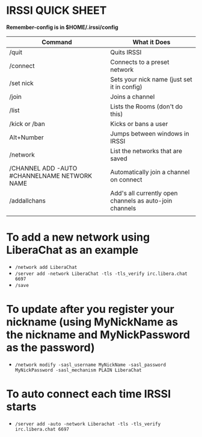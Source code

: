 # IRSSI QUICK SHEET

**Remember-config is in $HOME/.irssi/config**

| Command                                      | What it Does                                            |
|----------------------------------------------|---------------------------------------------------------|
| /quit                                        | Quits IRSSI                                             |
| /connect <network name>                      | Connects to a preset network                            |
| /set nick <nickname>                         | Sets your nick name (just set it in config)             |
| /join <channel name>                         | Joins a channel                                         |
| /list                                        | Lists the Rooms (don't do this)                         |
| /kick or /ban                                | Kicks or bans a user                                    |
| Alt+Number                                   | Jumps between windows in IRSSI                          |
| /network                                     | List the networks that are saved                        |
| /CHANNEL ADD -AUTO #CHANNELNAME NETWORK NAME | Automatically join a channel on connect                 |
| /addallchans                                 | Add's all currently open channels as auto-join channels |
|                                              |                                                         |

# To add a new network using LiberaChat as an example 
- `/network add LiberaChat`
- `/server add -network LiberaChat -tls -tls_verify irc.libera.chat 6697`
- `/save`

# To update after you register your nickname (using MyNickName as the nickname and MyNickPassword as the password)
- `/network modify -sasl_username MyNickName -sasl_password MyNickPassword -sasl_mechanism PLAIN LiberaChat`

# To auto connect each time IRSSI starts
- `/server add -auto -network Liberachat -tls -tls_verify irc.libera.chat 6697`
